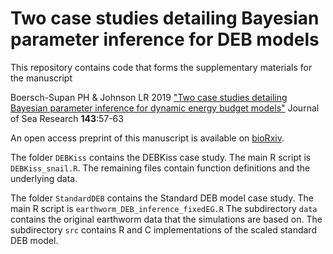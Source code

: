 # Two case studies detailing Bayesian parameter inference for DEB models

This repository contains code that forms the supplementary materials for the manuscript 

Boersch-Supan PH & Johnson LR 2019 ["Two case studies detailing Bayesian parameter inference for dynamic energy budget models"](https://doi.org/10.1016/j.seares.2018.07.014) Journal of Sea Research **143**:57-63

An open access preprint of this manuscript is available on [bioRxiv](https://doi.org/10.1101/259705).

The folder `DEBKiss` contains the DEBKiss case study. The main R script is `DEBKiss_snail.R`. The remaining files contain function definitions and the underlying data.

The folder `StandardDEB` contains the Standard DEB model case study. The main R script is  `earthworm_DEB_inference_fixedEG.R` The subdirectory `data` contains the original earthworm data that the simulations are based on. The subdirectory `src` contains R and C implementations of the scaled standard DEB model.
